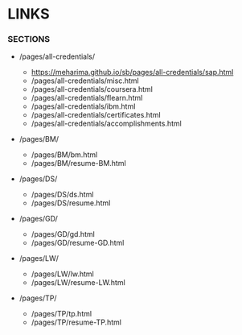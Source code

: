 # LINKS
  ### SECTIONS

- /pages/all-credentials/
    - https://meharima.github.io/sb/pages/all-credentials/sap.html
    - /pages/all-credentials/misc.html
    - /pages/all-credentials/coursera.html
    - /pages/all-credentials/flearn.html
    - /pages/all-credentials/ibm.html
    - /pages/all-credentials/certificates.html
    - /pages/all-credentials/accomplishments.html

 
- /pages/BM/
    - /pages/BM/bm.html
    - /pages/BM/resume-BM.html
 
- /pages/DS/
    - /pages/DS/ds.html
    - /pages/DS/resume.html
 
- /pages/GD/
    - /pages/GD/gd.html
    - /pages/GD/resume-GD.html
 
- /pages/LW/
    - /pages/LW/lw.html
    - /pages/LW/resume-LW.html
 
- /pages/TP/
    - /pages/TP/tp.html
    - /pages/TP/resume-TP.html

